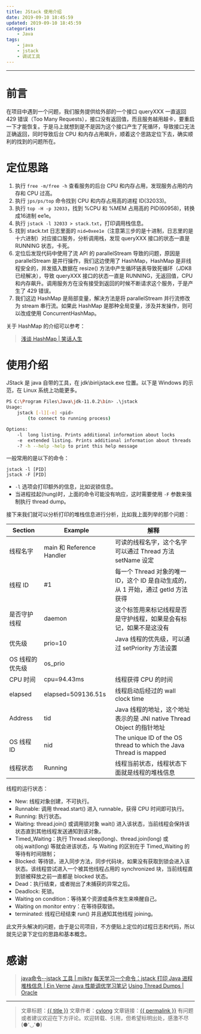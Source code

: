 ```yaml
---
title: JStack 使用介绍
date: 2019-09-10 18:45:59
updated: 2019-09-10 18:45:59
categories:
    - Java
tags:
    - java
    - jstack
    - 调试工具
---
```

---

# 前言

在项目中遇到一个问题，我们服务提供给外部的一个接口 queryXXX 一直返回 429 错误（Too Many Requests），接口没有返回值，而且服务越用越卡，要重启一下才能恢复。于是马上就想到是不是因为这个接口产生了死循环，导致接口无法正确返回，同时导致后台 CPU 和内存占用飙升，顺着这个思路定位下去，确实顺利的找到的问题所在。

<!-- more -->

# 定位思路

1. 执行 `free -m/free -h` 查看服务的后台 CPU 和内存占用，发现服务占用的内存和 CPU 过高。
2. 执行 `jps/ps/top` 命令找到 CPU 和内存占用高的进程 ID(32033)。
3. 执行 `top -H -p 32033`，找到 %CPU 和 %MEM 占用高的 PID(60958)，转换成16进制 ee1e。
4. 执行 `jstack -l 32033 > stack.txt`，打印调用栈信息。
5. 找到 stack.txt 日志里面的 `nid=0xee1e`（注意第三步的是十进制，日志里的是十六进制）对应接口服务，分析调用栈，发现 queryXXX 接口的状态一直是 RUNNING 状态，卡死。
6. 定位后发现代码中使用了流 API 的 parallelStream 导致的问题，原因是 parallelStream 是并行操作，我们这边使用了 HashMap，HashMap 是非线程安全的，并发插入数据在 resize() 方法中产生循环链表导致死循环（JDK8 已经解决），导致 queryXXX 接口的状态一直是 RUNNING，无返回值，CPU 和内存飙升。调用服务方在没有接受到返回的时候不断请求这个服务，于是产生了 429 错误。
7. 我们这边 HashMap 是局部变量，解决方法是将 parallelStream 并行流修改为 stream 串行流。如果此 HashMap 是那种全局变量，涉及并发操作，则可以改成使用 ConcurrentHashMap。

关于 HashMap 的介绍可以参考：

> [浅谈 HashMap | 笑话人生][1]

# 使用介绍

JStack 是 java 自带的工具，在 jdk\bin\jstack.exe 位置。以下是 Windows 的示范，在 Linux 系统上功能更多。

```sh
PS C:\Program Files\Java\jdk-11.0.2\bin> .\jstack
Usage:
    jstack [-l][-e] <pid>
        (to connect to running process)

Options:
    -l  long listing. Prints additional information about locks
    -e  extended listing. Prints additional information about threads
    -? -h --help -help to print this help message
```

一般常用的是以下的命令：

```
jstack -l [PID]
jstack -F [PID]
```

* `-l` 选项会打印额外的信息，比如说锁信息。
* 当进程挂起(hung)时，上面的命令可能没有响应，这时需要使用 `-F` 参数来强制执行 thread dump。

接下来我们就可以分析打印的堆栈信息进行分析，比如我上面列举的那个问题：

| Section     | Example                   | 解释                                                                    |
|-------------|---------------------------|------------------------------------------------------------------------|
| 线程名字      | main 和 Reference Handler | 可读的线程名字，这个名字可以通过 Thread 方法 setName 设定                      |
| 线程 ID      | #1                        |	每一个 Thread 对象的唯一 ID，这个 ID 是自动生成的，从 1 开始，通过 getId 方法获得 |
| 是否守护线程   | daemon                    | 这个标签用来标记线程是否是守护线程，如果是会有标记，如果不是这没有                  |
| 优先级        | prio=10                  | Java 线程的优先级，可以通过 setPriority 方法设置                             |
| OS 线程的优先级| os_prio                   |	                                                                   |
| CPU 时间     |	cpu=94.43ms               | 线程获得 CPU 的时间                                                       |
| elapsed     |	elapsed=509136.51s         | 线程启动后经过的 wall clock time                                         |
| Address     |	tid                        | Java 线程的地址，这个地址表示的是 JNI native Thread Object 的指针地址         |
| OS 线程 ID   |	nid                        | The unique ID of the OS thread to which the Java Thread is mapped     |
| 线程状态      |	Running                    | 线程当前状态，线程状态下面就是线程的堆栈信息                                   |

线程的运行状态：

* New: 线程对象创建，不可执行。
* Runnable: 调用 thread.start() 进入 runnable，获得 CPU 时间即可执行。
* Running: 执行状态。
* Waiting: thread.join() 或调用锁对象 wait() 进入该状态，当前线程会保持该状态直到其他线程发送通知到该对象。
* Timed_Waiting：执行 Thread.sleep(long)、thread.join(long) 或 obj.wait(long) 等就会进该状态，与 Waiting 的区别在于 Timed_Waiting 的等待有时间限制；
* Blocked: 等待锁，进入同步方法，同步代码块，如果没有获取到锁会进入该状态。该线程尝试进入一个被其他线程占用的 synchronized 块，当前线程直到锁被释放之前一直都是 blocked 状态。
* Dead：执行结束，或者抛出了未捕获的异常之后。
* Deadlock: 死锁。
* Waiting on condition：等待某个资源或条件发生来唤醒自己。
* Waiting on monitor entry：在等待获取锁。
* terminated: 线程已经结束 run() 并且通知其他线程 joining。

此文开头解决的问题，由于是公司项目，不方便贴上定位的过程日志和代码，所以就先记录下定位的思路和基本概念。

# 感谢

> [java命令--jstack 工具 | milkty][2]
> [每天学习一个命令：jstack 打印 Java 进程堆栈信息 | Ein Verne][3]
> [Java 性能调优学习笔记][4]
> [Using Thread Dumps | Oracle][5]

---

> 文章标题：<a href='{{ permalink }}' title='{{ title }}' >{{ title }}</a>
> 文章作者：[cylong](http://www.cylong.com/about/ "cylong")
> 文章链接：<a href='{{ permalink }}' title='{{ title }}' >{{ permalink }}</a>
> 有问题或者建议欢迎在下方评论。欢迎转载、引用，但希望标明出处，感激不尽(●'◡'●)

[1]: /blog/2019/09/10/hashmap/ "浅谈 HashMap | 笑话人生"
[2]: https://www.cnblogs.com/kongzhongqijing/articles/3630264.html "java命令--jstack 工具 | milkty"
[3]: http://einverne.github.io/post/2017/09/jstack-usage.html "每天学习一个命令：jstack 打印 Java 进程堆栈信息 | Ein Verne"
[4]: https://skyao.gitbooks.io/leaning-java-performance-tuning/content/cpu/threaddump/dump/jstack.html "Java 性能调优学习笔记"
[5]: https://docs.oracle.com/cd/E13150_01/jrockit_jvm/jrockit/geninfo/diagnos/using_threaddumps.html "Using Thread Dumps | Oracle"
